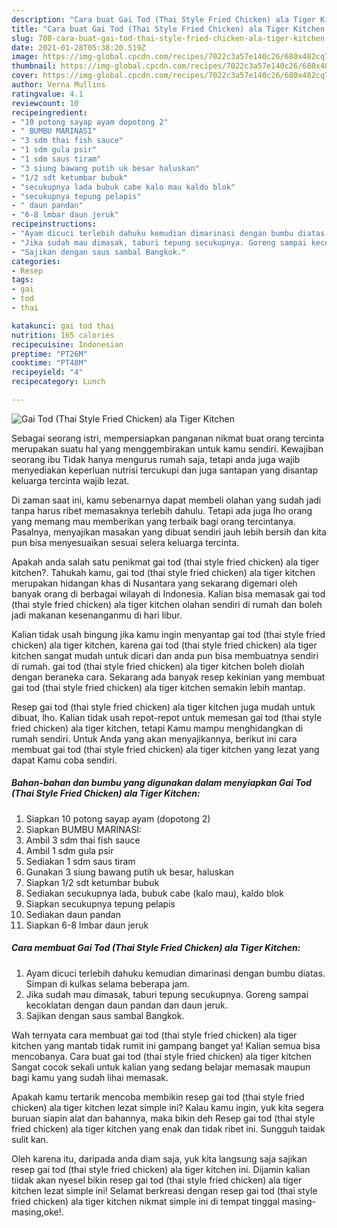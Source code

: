 ```yaml
---
description: "Cara buat Gai Tod (Thai Style Fried Chicken) ala Tiger Kitchen Sederhana Untuk Jualan"
title: "Cara buat Gai Tod (Thai Style Fried Chicken) ala Tiger Kitchen Sederhana Untuk Jualan"
slug: 708-cara-buat-gai-tod-thai-style-fried-chicken-ala-tiger-kitchen-sederhana-untuk-jualan
date: 2021-01-28T05:38:20.519Z
image: https://img-global.cpcdn.com/recipes/7022c3a57e140c26/680x482cq70/gai-tod-thai-style-fried-chicken-ala-tiger-kitchen-foto-resep-utama.jpg
thumbnail: https://img-global.cpcdn.com/recipes/7022c3a57e140c26/680x482cq70/gai-tod-thai-style-fried-chicken-ala-tiger-kitchen-foto-resep-utama.jpg
cover: https://img-global.cpcdn.com/recipes/7022c3a57e140c26/680x482cq70/gai-tod-thai-style-fried-chicken-ala-tiger-kitchen-foto-resep-utama.jpg
author: Verna Mullins
ratingvalue: 4.1
reviewcount: 10
recipeingredient:
- "10 potong sayap ayam dopotong 2"
- " BUMBU MARINASI"
- "3 sdm thai fish sauce"
- "1 sdm gula psir"
- "1 sdm saus tiram"
- "3 siung bawang putih uk besar haluskan"
- "1/2 sdt ketumbar bubuk"
- "secukupnya lada bubuk cabe kalo mau kaldo blok"
- "secukupnya tepung pelapis"
- " daun pandan"
- "6-8 lmbar daun jeruk"
recipeinstructions:
- "Ayam dicuci terlebih dahuku kemudian dimarinasi dengan bumbu diatas. Simpan di kulkas selama beberapa jam."
- "Jika sudah mau dimasak, taburi tepung secukupnya. Goreng sampai kecoklatan dengan daun pandan dan daun jeruk."
- "Sajikan dengan saus sambal Bangkok."
categories:
- Resep
tags:
- gai
- tod
- thai

katakunci: gai tod thai 
nutrition: 165 calories
recipecuisine: Indonesian
preptime: "PT26M"
cooktime: "PT48M"
recipeyield: "4"
recipecategory: Lunch

---
```



![Gai Tod (Thai Style Fried Chicken) ala Tiger Kitchen](https://img-global.cpcdn.com/recipes/7022c3a57e140c26/680x482cq70/gai-tod-thai-style-fried-chicken-ala-tiger-kitchen-foto-resep-utama.jpg)

Sebagai seorang istri, mempersiapkan panganan nikmat buat orang tercinta merupakan suatu hal yang menggembirakan untuk kamu sendiri. Kewajiban seorang ibu Tidak hanya mengurus rumah saja, tetapi anda juga wajib menyediakan keperluan nutrisi tercukupi dan juga santapan yang disantap keluarga tercinta wajib lezat.

Di zaman  saat ini, kamu sebenarnya dapat membeli olahan yang sudah jadi tanpa harus ribet memasaknya terlebih dahulu. Tetapi ada juga lho orang yang memang mau memberikan yang terbaik bagi orang tercintanya. Pasalnya, menyajikan masakan yang dibuat sendiri jauh lebih bersih dan kita pun bisa menyesuaikan sesuai selera keluarga tercinta. 



Apakah anda salah satu penikmat gai tod (thai style fried chicken) ala tiger kitchen?. Tahukah kamu, gai tod (thai style fried chicken) ala tiger kitchen merupakan hidangan khas di Nusantara yang sekarang digemari oleh banyak orang di berbagai wilayah di Indonesia. Kalian bisa memasak gai tod (thai style fried chicken) ala tiger kitchen olahan sendiri di rumah dan boleh jadi makanan kesenanganmu di hari libur.

Kalian tidak usah bingung jika kamu ingin menyantap gai tod (thai style fried chicken) ala tiger kitchen, karena gai tod (thai style fried chicken) ala tiger kitchen sangat mudah untuk dicari dan anda pun bisa membuatnya sendiri di rumah. gai tod (thai style fried chicken) ala tiger kitchen boleh diolah dengan beraneka cara. Sekarang ada banyak resep kekinian yang membuat gai tod (thai style fried chicken) ala tiger kitchen semakin lebih mantap.

Resep gai tod (thai style fried chicken) ala tiger kitchen juga mudah untuk dibuat, lho. Kalian tidak usah repot-repot untuk memesan gai tod (thai style fried chicken) ala tiger kitchen, tetapi Kamu mampu menghidangkan di rumah sendiri. Untuk Anda yang akan menyajikannya, berikut ini cara membuat gai tod (thai style fried chicken) ala tiger kitchen yang lezat yang dapat Kamu coba sendiri.

<!--inarticleads1-->

##### Bahan-bahan dan bumbu yang digunakan dalam menyiapkan Gai Tod (Thai Style Fried Chicken) ala Tiger Kitchen:

1. Siapkan 10 potong sayap ayam (dopotong 2)
1. Siapkan  BUMBU MARINASI:
1. Ambil 3 sdm thai fish sauce
1. Ambil 1 sdm gula psir
1. Sediakan 1 sdm saus tiram
1. Gunakan 3 siung bawang putih uk besar, haluskan
1. Siapkan 1/2 sdt ketumbar bubuk
1. Sediakan secukupnya lada, bubuk cabe (kalo mau), kaldo blok
1. Siapkan secukupnya tepung pelapis
1. Sediakan  daun pandan
1. Siapkan 6-8 lmbar daun jeruk




<!--inarticleads2-->

##### Cara membuat Gai Tod (Thai Style Fried Chicken) ala Tiger Kitchen:

1. Ayam dicuci terlebih dahuku kemudian dimarinasi dengan bumbu diatas. Simpan di kulkas selama beberapa jam.
1. Jika sudah mau dimasak, taburi tepung secukupnya. Goreng sampai kecoklatan dengan daun pandan dan daun jeruk.
1. Sajikan dengan saus sambal Bangkok.




Wah ternyata cara membuat gai tod (thai style fried chicken) ala tiger kitchen yang mantab tidak rumit ini gampang banget ya! Kalian semua bisa mencobanya. Cara buat gai tod (thai style fried chicken) ala tiger kitchen Sangat cocok sekali untuk kalian yang sedang belajar memasak maupun bagi kamu yang sudah lihai memasak.

Apakah kamu tertarik mencoba membikin resep gai tod (thai style fried chicken) ala tiger kitchen lezat simple ini? Kalau kamu ingin, yuk kita segera buruan siapin alat dan bahannya, maka bikin deh Resep gai tod (thai style fried chicken) ala tiger kitchen yang enak dan tidak ribet ini. Sungguh taidak sulit kan. 

Oleh karena itu, daripada anda diam saja, yuk kita langsung saja sajikan resep gai tod (thai style fried chicken) ala tiger kitchen ini. Dijamin kalian tiidak akan nyesel bikin resep gai tod (thai style fried chicken) ala tiger kitchen lezat simple ini! Selamat berkreasi dengan resep gai tod (thai style fried chicken) ala tiger kitchen nikmat simple ini di tempat tinggal masing-masing,oke!.

